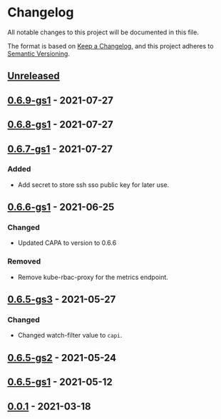 # Changelog

All notable changes to this project will be documented in this file.

The format is based on [Keep a Changelog](https://keepachangelog.com/en/1.0.0/),
and this project adheres to [Semantic Versioning](https://semver.org/spec/v2.0.0.html).

## [Unreleased]

## [0.6.9-gs1] - 2021-07-27

## [0.6.8-gs1] - 2021-07-27

## [0.6.7-gs1] - 2021-07-27

### Added

- Add secret to store ssh sso public key for later use.

## [0.6.6-gs1] - 2021-06-25

### Changed

- Updated CAPA to version to 0.6.6

### Removed

- Remove kube-rbac-proxy for the metrics endpoint.

## [0.6.5-gs3] - 2021-05-27

### Changed

- Changed watch-filter value to `capi`.

## [0.6.5-gs2] - 2021-05-24

## [0.6.5-gs1] - 2021-05-12

## [0.0.1] - 2021-03-18

[Unreleased]: https://github.com/giantswarm/cluster-api-provider-aws-app/compare/v0.6.9-gs1...HEAD
[0.6.9-gs1]: https://github.com/giantswarm/cluster-api-provider-aws-app/compare/v0.6.8-gs1...v0.6.9-gs1
[0.6.8-gs1]: https://github.com/giantswarm/cluster-api-provider-aws-app/compare/v0.6.7-gs1...v0.6.8-gs1
[0.6.7-gs1]: https://github.com/giantswarm/cluster-api-provider-aws-app/compare/v0.6.6-gs1...v0.6.7-gs1
[0.6.6-gs1]: https://github.com/giantswarm/cluster-api-provider-aws-app/compare/v0.6.5-gs3...v0.6.6-gs1
[0.6.5-gs3]: https://github.com/giantswarm/cluster-api-provider-aws-app/compare/v0.6.5-gs2...v0.6.5-gs3
[0.6.5-gs2]: https://github.com/giantswarm/cluster-api-provider-aws-app/compare/v0.6.5-gs1...v0.6.5-gs2
[0.6.5-gs1]: https://github.com/giantswarm/cluster-api-provider-aws-app/compare/v0.0.1...v0.6.5-gs1
[0.0.1]: https://github.com/giantswarm/cluster-api-provider-aws-app/releases/tag/v0.0.1
